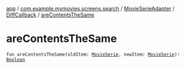 [app](../../../index.md) / [com.example.mymovies.screens.search](../../index.md) / [MovieSerieAdapter](../index.md) / [DiffCallback](index.md) / [areContentsTheSame](./are-contents-the-same.md)

# areContentsTheSame

`fun areContentsTheSame(oldItem: `[`MovieSerie`](../../../com.example.mymovies.models/-movie-serie/index.md)`, newItem: `[`MovieSerie`](../../../com.example.mymovies.models/-movie-serie/index.md)`): `[`Boolean`](https://kotlinlang.org/api/latest/jvm/stdlib/kotlin/-boolean/index.html)